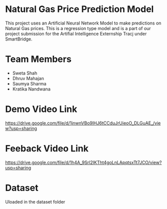 # Natural Gas Price Prediction Model
This project uses an Artificial Neural Network Model to make predictions on Natural Gas prices. This is a regression
type model and is a part of our project submission for the Artifial Intelligence Externship Tracj under SmartBridge.


# Team Members

- Sweta Shah 
- Dhruv Mahajan
- Saumya Sharma
- Kratika Nandwana

# Demo Video Link
https://drive.google.com/file/d/1jnwnVBo9lHJ6tCCduJrUieoO_DLGuAE_/view?usp=sharing

# Feeback Video Link
https://drive.google.com/file/d/1h4A_9Srl2IKTht4goLnLApqtsxTt7JCO/view?usp=sharing

# Dataset
Uloaded in the dataset folder
